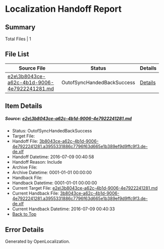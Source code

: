# <a name='report-top'></a> Localization Handoff Report

## Summary
 Total Files | 1

## File List
 Source File | Status | Details 
 ----------- | ------ | ------- 
 [e2e\3b8043ce-a62c-4b1d-9006-4e7922241281.md](https://github.com/OpenLocalizationTestOrg/oltest/blob/d12f2f9ae6452a339b70a67998df5ed9830b7af5/e2e/3b8043ce-a62c-4b1d-9006-4e7922241281.md) | OutofSyncHandedBackSuccess | [Details](#47a306ee3f9e6f8c2cb41eaa13f34cc0440dcdd31)

## Item Details
##### <a name='47a306ee3f9e6f8c2cb41eaa13f34cc0440dcdd31'></a> Source: [e2e\3b8043ce-a62c-4b1d-9006-4e7922241281.md](https://github.com/OpenLocalizationTestOrg/oltest/blob/d12f2f9ae6452a339b70a67998df5ed9830b7af5/e2e/3b8043ce-a62c-4b1d-9006-4e7922241281.md)
* Status: OutofSyncHandedBackSuccess
* Target File: 
* Handoff File: [3b8043ce-a62c-4b1d-9006-4e7922241281.a3955331886c7796f63d665e1b389ef9d9ffc9f3.de-de.xlf](https://github.com/OpenLocalizationTestOrg/olhandoff-e2e/blob/9ad225ccda3ce6be5979206a65f813682e7485c7/ol-handoff/OpenLocalizationTestOrg/oltest-dede-fly/ci/ht/3b8043ce-a62c-4b1d-9006-4e7922241281.a3955331886c7796f63d665e1b389ef9d9ffc9f3.de-de.xlf)
* Handoff Datetime: 2016-07-09 00:40:58
* Handoff Reason: Include
* Archive File: 
* Archive Datetime: 0001-01-01 00:00:00
* Handback File: 
* Handback Datetime: 0001-01-01 00:00:00
* Current Target File: [e2e\3b8043ce-a62c-4b1d-9006-4e7922241281.md](https://github.com/OpenLocalizationTestOrg/oltest-dede-fly/blob/85b4eb2c5d8c3b36d09f344f699d77a72e4ab5c7/e2e/3b8043ce-a62c-4b1d-9006-4e7922241281.md)
* Current Handback File: [3b8043ce-a62c-4b1d-9006-4e7922241281.a3955331886c7796f63d665e1b389ef9d9ffc9f3.de-de.xlf](https://github.com/OpenLocalizationTestOrg/olhandback-e2e/blob/8dc19e9be395cdfbc02aa6f1183b4af76a51705f/ol-handback/OpenLocalizationTestOrg/oltest-dede-fly/ci/ht/3b8043ce-a62c-4b1d-9006-4e7922241281.a3955331886c7796f63d665e1b389ef9d9ffc9f3.de-de.xlf)
* Current Handback Datetime: 2016-07-09 00:40:33
* [Back to Top](#report-top)


## Error Details

Generated by OpenLocalization.
